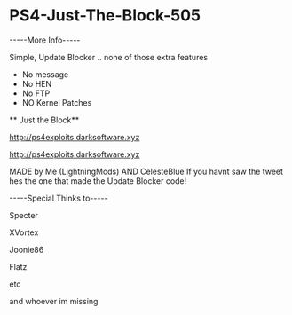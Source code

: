 # PS4-Just-The-Block-505



-----More Info-----

Simple, Update Blocker .. none of those extra features

- No message
- No HEN
- No FTP
- NO Kernel Patches

** Just the Block**

http://ps4exploits.darksoftware.xyz

http://ps4exploits.darksoftware.xyz

MADE by Me (LightningMods) AND CelesteBlue If you havnt saw the tweet hes the one that made the Update Blocker code!

-----Special Thinks to-----

Specter

XVortex

Joonie86

Flatz

etc

and whoever im missing
